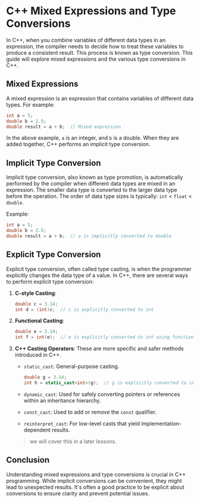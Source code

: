 
# C++ Mixed Expressions and Type Conversions

In C++, when you combine variables of different data types in an expression, the compiler needs to decide how to treat these variables to produce a consistent result. This process is known as type conversion. This guide will explore mixed expressions and the various type conversions in C++.

## Mixed Expressions

A mixed expression is an expression that contains variables of different data types. For example:

```cpp
int a = 5;
double b = 2.5;
double result = a + b;  // Mixed expression
```

In the above example, `a` is an integer, and `b` is a double. When they are added together, C++ performs an implicit type conversion.

## Implicit Type Conversion

Implicit type conversion, also known as type promotion, is automatically performed by the compiler when different data types are mixed in an expression. The smaller data type is converted to the larger data type before the operation. The order of data type sizes is typically: `int` < `float` < `double`.

Example:

```cpp
int a = 5;
double b = 2.5;
double result = a + b;  // a is implicitly converted to double
```

## Explicit Type Conversion

Explicit type conversion, often called type casting, is when the programmer explicitly changes the data type of a value. In C++, there are several ways to perform explicit type conversion:

1. **C-style Casting**:

   ```cpp
   double c = 3.14;
   int d = (int)c;  // c is explicitly converted to int
   ```

2. **Functional Casting**:

   ```cpp
   double e = 3.14;
   int f = int(e);  // e is explicitly converted to int using functional style
   ```

3. **C++ Casting Operators**: These are more specific and safer methods introduced in C++.

   - `static_cast`: General-purpose casting.
     
     ```cpp
     double g = 3.14;
     int h = static_cast<int>(g);  // g is explicitly converted to int
     ```

   - `dynamic_cast`: Used for safely converting pointers or references within an inheritance hierarchy.
   - `const_cast`: Used to add or remove the `const` qualifier.
   - `reinterpret_cast`: For low-level casts that yield implementation-dependent results.
   > we will cover this in a later lessons.

## Conclusion

Understanding mixed expressions and type conversions is crucial in C++ programming. While implicit conversions can be convenient, they might lead to unexpected results. It's often a good practice to be explicit about conversions to ensure clarity and prevent potential issues.
